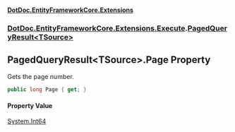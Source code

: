 #### [DotDoc\.EntityFrameworkCore\.Extensions](index.md 'index')
### [DotDoc\.EntityFrameworkCore\.Extensions\.Execute](DotDoc.EntityFrameworkCore.Extensions.Execute.md 'DotDoc\.EntityFrameworkCore\.Extensions\.Execute').[PagedQueryResult&lt;TSource&gt;](PagedQueryResult_TSource_.md 'DotDoc\.EntityFrameworkCore\.Extensions\.Execute\.PagedQueryResult\<TSource\>')

## PagedQueryResult\<TSource\>\.Page Property

Gets the page number\.

```csharp
public long Page { get; }
```

#### Property Value
[System\.Int64](https://learn.microsoft.com/en-us/dotnet/api/system.int64 'System\.Int64')